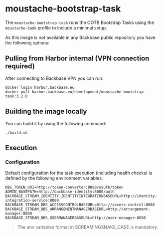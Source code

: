 # moustache-bootstrap-task

The `moustache-bootstrap-task` runs the OOTB Bootstrap Tasks using the `moustache-bank` profile to include a minimal
setup.

As this image is not available in any Backbase public repository you have the following options:

## Pulling from Harbor internal (VPN connection required)

After connecting to Backbase VPN you can run:

```shell
docker login harbor.backbase.eu
docker pull harbor.backbase.eu/development/moustache-bootstrap-task:3.2.0
```

## Building the image locally

You can build it by using the following command:

```shell
./build.sh
```

## Execution 

### Configuration

Default configuration for the task execution (including health checks) is defined by the following environment variables:

```properties
DBS_TOKEN_URI=http://token-converter:8080/oauth/token
ADMIN_BASEPATH=http://backbase-identity:8080/auth
BACKBASE_STREAM_IDENTITY_IDENTITYINTEGRATIONBASEURL=http://identity-integration-service:8080
BACKBASE_STREAM_DBS_ACCESSCONTROLBASEURL=http://access-control:8080
BACKBASE_STREAM_DBS_ARRANGEMENTMANAGERBASEURL=http://arrangement-manager:8080
BACKBASE_STREAM_DBS_USERMANAGERBASEURL=http://user-manager:8080
```

> The env variables format in SCREAMINGSNAKE_CASE is mandatory.
